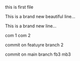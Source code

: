 this is first file


This is a brand new beautiful line...

This is a brand new line...

com 1
com 2

commit on featuyre branch 2

commit on main branch
fb3 
mb3
